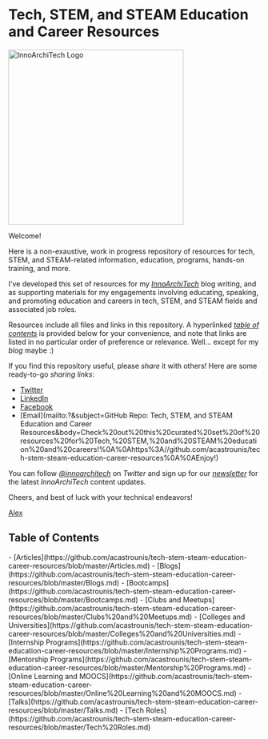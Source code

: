 # Tech, STEM, and STEAM Education and Career Resources

<p><a href="http://www.innoarchitech.com/?utm_source=github&utm_medium=repo&utm_content=repolink&utm_campaign=opensource"><img src="https://github.com/acastrounis/data-science-machine-learning-ai-big-data-resources/blob/master/Assets/logo-horizontal-blue-No-Tagline.png" alt="InnoArchiTech Logo" width="350px"></a></p>

Welcome! 

Here is a non-exaustive, work in progress repository of resources for tech, STEM, and STEAM-related information, education, programs, hands-on training, and more.

I've developed this set of resources for my <a href="http://www.innoarchitech.com/?utm_source=github&utm_medium=repo&utm_content=repolink&utm_campaign=opensource">_InnoArchiTech_</a> blog writing, and as supporting materials for my engagements involving educating, speaking, and promoting education and careers in tech, STEM, and STEAM fields and associated job roles.

Resources include all files and links in this repository. A hyperlinked <a href="#toc">_table of contents_</a> is provided below for your convenience, and note that links are listed in no particular order of preference or relevance. Well... except for my _blog_ maybe :)

If you find this repository useful, please _share_ it with others! Here are some ready-to-go _sharing links_:
- [Twitter](https://twitter.com/intent/tweet?text=Tech,%20STEM,%20%26%20STEAM%20Resources%20https%3A//github.com/acastrounis/tech-stem-steam-education-career-resources%20%23Tech%20%23STEM%20%23GenderGap%20%23WomenInTech)
- [LinkedIn](https://www.linkedin.com/shareArticle?mini=true&url=https%3A//github.com/acastrounis/tech-stem-steam-education-career-resources&title=Tech,%20STEM,%20and%20STEAM%20Education%20and%20Career%20Resources&summary=&source=)
- [Facebook](https://www.facebook.com/sharer/sharer.php?u=https%3A//github.com/acastrounis/tech-stem-steam-education-career-resources)
- [Email](mailto:?&subject=GitHub Repo: Tech, STEM, and STEAM Education and Career Resources&body=Check%20out%20this%20curated%20set%20of%20resources%20for%20Tech,%20STEM,%20and%20STEAM%20education%20and%20careers!%0A%0Ahttps%3A//github.com/acastrounis/tech-stem-steam-education-career-resources%0A%0AEnjoy!)

You can follow [_@innoarchitech_](https://twitter.com/innoarchitech) on _Twitter_ and sign up for our <a href="http://innoarchitech.com/newsletter/?utm_source=github&utm_medium=repo&utm_content=repolink&utm_campaign=opensource">_newsletter_</a> for the latest _InnoArchiTech_ content updates.

Cheers, and best of luck with your technical endeavors!

[Alex](http://www.innoarchitech.com/about/?utm_source=github&utm_medium=repo&utm_content=repolink&utm_campaign=opensource)

<h2><a name="toc">Table of Contents</a></h2>
- [Articles](https://github.com/acastrounis/tech-stem-steam-education-career-resources/blob/master/Articles.md)
- [Blogs](https://github.com/acastrounis/tech-stem-steam-education-career-resources/blob/master/Blogs.md)
- [Bootcamps](https://github.com/acastrounis/tech-stem-steam-education-career-resources/blob/master/Bootcamps.md)
- [Clubs and Meetups](https://github.com/acastrounis/tech-stem-steam-education-career-resources/blob/master/Clubs%20and%20Meetups.md)
- [Colleges and Universities](https://github.com/acastrounis/tech-stem-steam-education-career-resources/blob/master/Colleges%20and%20Universities.md)
- [Internship Programs](https://github.com/acastrounis/tech-stem-steam-education-career-resources/blob/master/Internship%20Programs.md)
- [Mentorship Programs](https://github.com/acastrounis/tech-stem-steam-education-career-resources/blob/master/Mentorship%20Programs.md)
- [Online Learning and MOOCS](https://github.com/acastrounis/tech-stem-steam-education-career-resources/blob/master/Online%20Learning%20and%20MOOCS.md)
- [Talks](https://github.com/acastrounis/tech-stem-steam-education-career-resources/blob/master/Talks.md)
- [Tech Roles](https://github.com/acastrounis/tech-stem-steam-education-career-resources/blob/master/Tech%20Roles.md)